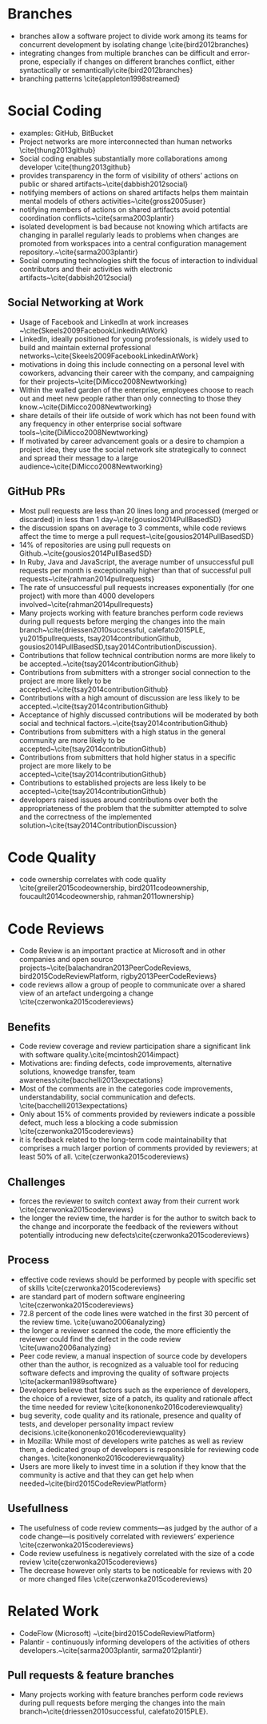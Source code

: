 # Branches

- branches allow a software project to divide work among its teams for concurrent development by isolating change \cite{bird2012branches}
- integrating changes from multiple branches can be difficult and error-prone, especially if changes on different branches conflict, either syntactically or semantically\cite{bird2012branches}
- branching patterns \cite{appleton1998streamed}

# Social Coding

- examples: GitHub, BitBucket
- Project networks are more interconnected than human networks \cite{thung2013github}
- Social coding enables substantially more collaborations among developer \cite{thung2013github}
- provides transparency in the form of visibility of others’ actions on public or shared artifacts~\cite{dabbish2012social}
- notifying members of actions on shared artifacts helps them maintain mental models of others activities~\cite{gross2005user}
- notifying members of actions on shared artifacts avoid potential coordination conflicts~\cite{sarma2003plantir}
- isolated development is bad because not knowing which artifacts are changing in parallel regularly leads to problems when changes are promoted from workspaces into a central configuration management repository.~\cite{sarma2003plantir}
- Social computing technologies shift the focus of interaction to individual contributors and their activities with electronic artifacts~\cite{dabbish2012social}

## Social Networking at Work
- Usage of Facebook and LinkedIn at work increases ~\cite{Skeels2009FacebookLinkedinAtWork}
- LinkedIn, ideally positioned for young professionals, is widely used to build and maintain external professional networks~\cite{Skeels2009FacebookLinkedinAtWork}
- motivations in doing this include connecting on a personal level with coworkers, advancing their career with the
company, and campaigning for their projects~\cite{DiMicco2008Newtworking}
- Within the walled garden of the enterprise, employees choose to reach out and meet new people rather than only
connecting to those they know.~\cite{DiMicco2008Newtworking}
- share details of their life outside of work which has not been found with any frequency in other enterprise social software tools~\cite{DiMicco2008Newtworking}
- If motivated by career advancement goals or a desire to champion a project idea, they use the social network site
strategically to connect and spread their message to a large audience~\cite{DiMicco2008Newtworking}

## GitHub PRs
- Most pull requests are less than 20 lines long and processed (merged or discarded) in less than 1 day~\cite{gousios2014PullBasedSD}
- the discussion spans on average to 3 comments, while code reviews affect the time to merge a pull request~\cite{gousios2014PullBasedSD}
- 14% of repositories are using pull requests on Github.~\cite{gousios2014PullBasedSD}
- In Ruby, Java and JavaScript, the average number of unsuccessful pull requests per month is exceptionally
higher than that of successful pull requests~\cite{rahman2014pullrequests}
- The rate of unsuccessful pull requests increases exponentially (for one project) with more than 4000 developers involved~\cite{rahman2014pullrequests}
- Many projects working with feature branches perform code reviews during pull requests before merging the changes into the main branch~\cite{driessen2010successful, calefato2015PLE, yu2015pullrequests, tsay2014contributionGithub, gousios2014PullBasedSD,tsay2014ContributionDiscussion}.
- Contributions that follow technical contribution norms are more likely to be accepted.~\cite{tsay2014contributionGithub}
- Contributions from submitters with a stronger social connection to the project are more likely to be accepted.~\cite{tsay2014contributionGithub}
- Contributions with a high amount of discussion are less likely to be accepted.~\cite{tsay2014contributionGithub}
- Acceptance of highly discussed contributions will be moderated by both social and technical factors.~\cite{tsay2014contributionGithub}
- Contributions from submitters with a high status in the general community are more likely to be accepted~\cite{tsay2014contributionGithub}
- Contributions from submitters that hold higher status in a specific project are more likely to be accepted~\cite{tsay2014contributionGithub}
- Contributions to established projects are less likely to be accepted~\cite{tsay2014contributionGithub}
- developers raised issues around contributions over both the appropriateness of the problem that the submitter attempted to solve and the correctness of the implemented solution~\cite{tsay2014ContributionDiscussion}


# Code Quality

- code ownership correlates with code quality \cite{greiler2015codeownership, bird2011codeownership, foucault2014codeownership, rahman2011ownership}

# Code Reviews
- Code Review is an important practice at Microsoft and in other companies and open source projects~\cite{balachandran2013PeerCodeReviews, bird2015CodeReviewPlatform, rigby2013PeerCodeReviews}
- code reviews allow a group of people to communicate over a shared view of an artefact undergoing a change \cite{czerwonka2015codereviews}

## Benefits
- Code review coverage and review participation share a significant link with software quality.\cite{mcintosh2014impact}
- Motivations are: finding defects, code improvements, alternative solutions, knowedge transfer, team awareness\cite{bacchelli2013expectations}
- Most of the comments are in the categories code improvements, understandability, social communication and defects. \cite{bacchelli2013expectations}
- Only about 15% of comments provided by reviewers indicate a possible defect, much less a blocking a code submission \cite{czerwonka2015codereviews}
- it is feedback related to the long-term code maintainability that comprises a much larger portion of comments provided by reviewers; at least 50% of all. \cite{czerwonka2015codereviews}

## Challenges

- forces the reviewer to switch context away from their current work \cite{czerwonka2015codereviews}
- the longer the review time, the harder is for the author to switch back to the change and incorporate the feedback of the reviewers without potentially introducing new defects\cite{czerwonka2015codereviews}

## Process
- effective code reviews should be performed by people with specific set of skills \cite{czerwonka2015codereviews}
- are standard part of modern software engineering \cite{czerwonka2015codereviews}
- 72.8 percent of the code lines were watched in the first 30 percent of the review time. \cite{uwano2006analyzing}
- the longer a reviewer scanned the code, the more efficiently the reviewer could find the defect in the code review \cite{uwano2006analyzing}
- Peer code review, a manual inspection of source code by developers other than the author, is recognized as a valuable tool for reducing software defects and improving the quality of software projects \cite{ackerman1989software}
- Developers believe that factors such as the experience of developers, the choice of a reviewer, size of a patch, its quality and rationale affect the time needed for review \cite{kononenko2016codereviewquality}
- bug severity, code quality and its rationale, presence and quality of tests, and developer personality impact review decisions.\cite{kononenko2016codereviewquality}
- in Mozilla: While most of developers write patches as well as review them, a dedicated group of developers is responsible for reviewing code changes. \cite{kononenko2016codereviewquality}
- Users are more likely to invest time in a solution if they know that the community is active and that they can get help when needed~\cite{bird2015CodeReviewPlatform}

## Usefullness

- The usefulness of code review comments—as judged by the author of a code change—is positively correlated with reviewers’ experience \cite{czerwonka2015codereviews}
- Code review usefulness is negatively correlated with the size of a code review \cite{czerwonka2015codereviews}
 - The decrease however only starts to be noticeable for reviews with 20 or more changed files \cite{czerwonka2015codereviews}

# Related Work
- CodeFlow (Microsoft) ~\cite{bird2015CodeReviewPlatform}
- Palantir - continuously informing developers of the activities of others developers.~\cite{sarma2003plantir, sarma2012plantir}
## Pull requests & feature branches
- Many projects working with feature branches perform code reviews during pull requests before merging the changes into the main branch~\cite{driessen2010successful, calefato2015PLE}. 